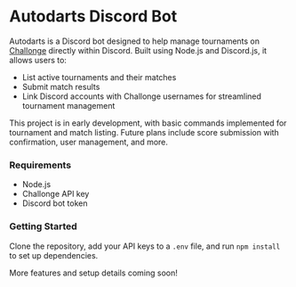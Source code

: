 # Autodarts Discord Bot

Autodarts is a Discord bot designed to help manage tournaments on [Challonge](https://challonge.com/) directly within Discord. Built using Node.js and Discord.js, it allows users to:
- List active tournaments and their matches
- Submit match results
- Link Discord accounts with Challonge usernames for streamlined tournament management

This project is in early development, with basic commands implemented for tournament and match listing. Future plans include score submission with confirmation, user management, and more.

### Requirements
- Node.js
- Challonge API key
- Discord bot token

### Getting Started
Clone the repository, add your API keys to a `.env` file, and run `npm install` to set up dependencies.

More features and setup details coming soon!
